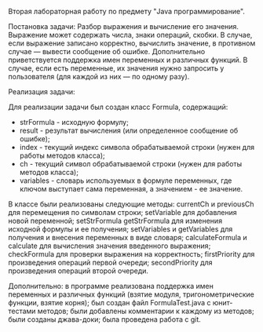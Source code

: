 Вторая лабораторная работу по предмету "Java программирование".

Постановка задачи: Разбор выражения и вычисление его значения. Выражение может содержать числа, знаки операций, скобки. 
В случае, если выражение записано корректно, вычислить значение, в противном случае — вывести сообщение об ошибке.
Дополнительно приветствуется поддержка имен переменных и различных функций. 
В случае, если есть переменные, их значения нужно запросить у пользователя (для каждой из них — по одному разу).

Реализация задачи:

Для реализации задачи был создан класс Formula, содержащий:

- strFormula - исходную формулу;
- result - результат вычисления (или определенное сообщение об ошибке);
- index - текущий индекс символа обрабатываемой строки (нужен для работы методов класса);
- ch - текущий символ обрабатываемой строки (нужен для работы методов класса);
- variables - словарь используемых в формуле переменных, где ключом выступает сама переменная, а значением - ее значение.

В классе были реализованы следующие методы:
currentCh и previousCh для перемещения по символам строки;
setVariable для добавления новой переменной;
setStrFormula getStrFormula для изменения исходной формулы и ее получения;
setVariables и getVariables для получения и внесения переменных в виде словаря;
calculateFormula и calculate для вычисления значения введенного выражения;
checkFormula для проверки выражения на корректность;
firstPriority для произведения операций первой очереди;
secondPriority для произведения операций второй очереди.

Дополнительно:
в программе реализована поддержка имен переменных и различных функций (взятие модуля, тригонометрические функции, взятие корня);
был создан файл FormulaTest.java с юнит-тестами методов;
были добавлены комментарии к каждому из методов;
были созданы джава-доки;
была проведена работа с git.
